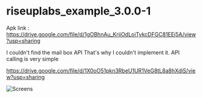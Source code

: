 # riseuplabs_example_3.0.0-1


Apk link : https://drive.google.com/file/d/1gOBhnAu_KrjiOdLoiTykcDFGC81EEj5A/view?usp=sharing

I couldn't find the mail box API That's why I couldn't implement it. API calling is very simple


https://drive.google.com/file/d/1X0oO51pkn3RbeU1UR1VeG8tL8a8hXdiS/view?usp=sharing

![Screens](https://drive.google.com/file/d/1X0oO51pkn3RbeU1UR1VeG8tL8a8hXdiS/view?usp=sharing "1 No")
